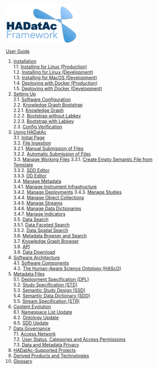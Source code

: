 <img src="https://raw.githubusercontent.com/paulopinheiro1234/hadatac-screenshots/master/hadatac-logo.png" width="220">

[User Guide](https://github.com/paulopinheiro1234/hadatac/wiki/HADatAc-User-Guide)   

1. [Installation](https://github.com/paulopinheiro1234/hadatac/wiki/HADatAc-User-Guide#1-installing-hadatac)  
   1.1. [Installing for Linux (Production)](https://github.com/paulopinheiro1234/hadatac/wiki/1.1.-Installing-for-Linux-(Production))  
   1.2. [Installing for Linux (Development)](https://github.com/paulopinheiro1234/hadatac/wiki/1.2.-Installing-for-Linux-(Developer))  
   1.3. [Installing for MacOS (Development)](https://github.com/paulopinheiro1234/hadatac/wiki/1.3.-Installing-for-MacOS-(OSX))  
   1.4. [Deploying with Docker (Production)](https://github.com/paulopinheiro1234/hadatac/wiki/1.4.-Deploying-with-Docker-(Production))  
   1.5. [Deploying with Docker (Development)](https://github.com/paulopinheiro1234/hadatac/wiki/1.5.-Deploying-with-Docker-(Development))  
2. [Setting Up](https://github.com/paulopinheiro1234/hadatac/wiki/HADatAc-User-Guide#2-setting-up-hadatac)  
   2.1. [Software Configuration](https://github.com/paulopinheiro1234/hadatac/wiki/2.1.-Software-Configuration)  
   2.2. [Knowledge Graph Bootstrap](https://github.com/paulopinheiro1234/hadatac/wiki/2.2.-Knowledge-Graph-Bootstrap)   
        2.2.1. [Knowledge Graph](https://github.com/paulopinheiro1234/hadatac/wiki/2.2.-Knowledge-Graph-Bootstrap#221-hadatac-knowledge-graph-kg)   
        2.2.2. [Bootstrap without Labkey](https://github.com/paulopinheiro1234/hadatac/wiki/2.2.-Knowledge-Graph-Bootstrap#222-bootstrap-without-labkey)   
        2.2.3. [Bootstrap with Labkey](https://github.com/paulopinheiro1234/hadatac/wiki/2.2.-Knowledge-Graph-Bootstrap#223-boostrap-with-labkey)   
   2.3. [Config Verification](https://github.com/paulopinheiro1234/hadatac/wiki/2.3.-Config-Verification)  
3. [Using HADatAc](https://github.com/paulopinheiro1234/hadatac/wiki/HADatAc-User-Guide#3-using-hadatac)  
   3.1. [Initial Page](https://github.com/paulopinheiro1234/hadatac/wiki/3.1.-Initial-Page)  
   3.2. [File Ingestion](https://github.com/paulopinheiro1234/hadatac/wiki/3.2.-Manage-Data-File-Ingestion)      
        3.2.1. [Manual Submission of Files](https://github.com/paulopinheiro1234/hadatac/wiki/3.2.-Manage-Data-File-Ingestion#321-manual-submission-of-data-file-for-ingestion)      
        3.2.2. [Automatic Submission of Files](https://github.com/paulopinheiro1234/hadatac/wiki/3.2.-Manage-Data-File-Ingestion#322-automatic-submission-of-data-file-for-ingestion)  
   3.3. [Manage Working Files](https://github.com/paulopinheiro1234/hadatac/wiki/3.3.-Manage-Working-Files) 
        3.3.1. [Create Empty Semantic File from Template]()    
        3.3.2. [SDD Editor](https://github.com/paulopinheiro1234/hadatac/wiki/3.3.2.-SDD-Editor)   
        3.3.3. [DD Editor](https://github.com/paulopinheiro1234/hadatac/wiki/3.3.3.-Data-Dictionary-Editor)   
   3.4. [Manage Metadata](https://github.com/paulopinheiro1234/hadatac/wiki/3.4.-Metadata-Ingest)  
        3.4.1. [Manage Instrument Infrastructure](https://github.com/paulopinheiro1234/hadatac/wiki/3.4.1.-Manage-Instrument-Infarstructure)  
        3.4.2. [Manage Deployments](https://github.com/paulopinheiro1234/hadatac/wiki/3.4.2.-Manage-Deployments) 
        3.4.3. [Manage Studies](https://github.com/paulopinheiro1234/hadatac/wiki/3.4.3.-Manage-Studies)   
        3.4.4. [Manage Object Collections]()   
        3.4.5. [Manage Streams](https://github.com/paulopinheiro1234/hadatac/wiki/3.4.5.-Manage-Streams)  
        3.4.6. [Manage Data Dictionaries]()  
        3.4.7. [Manage Indicators]()  
   3.5. [Data Search](https://github.com/paulopinheiro1234/hadatac/wiki/3.5.-Data-Search)  
        3.5.1. [Data Faceted Search](https://github.com/paulopinheiro1234/hadatac/wiki/3.5.1-Data-Faceted-Search)  
        3.5.2. [Data Spatial Search](https://github.com/paulopinheiro1234/hadatac/wiki/3.5.2.-Data-Spatial-Search)     
   3.6. [Metadata Browser and Search](https://github.com/paulopinheiro1234/hadatac/wiki/3.6.-Metadata-Browser-and-Search)  
   3.7. [Knowledge Graph Browser](https://github.com/paulopinheiro1234/hadatac/wiki/3.7.-Knowledge-Graph-Browser)  
   3.8. [API](https://github.com/paulopinheiro1234/hadatac/wiki/3.8.-API)  
   3.9. [Data Download](https://github.com/paulopinheiro1234/hadatac/wiki/3.9.-Data-Download)  
4. [Software Architecture](https://github.com/paulopinheiro1234/hadatac/wiki/HADatAc-User-Guide#4-software-architecture-and-knowledge-specification)  
   4.1. [Software Components](https://github.com/paulopinheiro1234/hadatac/wiki/4.1.-Software-Components)   
   4.2. [The Human-Aware Science Ontology (HAScO)](https://github.com/paulopinheiro1234/hadatac/wiki/4.2.-The-Human-Aware-Science-Ontology-(HAScO))   
5. [Metadata Files](https://github.com/paulopinheiro1234/hadatac/wiki/5.-Metadata-Files)  
   5.1. [Deployment Specification (DPL)](https://github.com/paulopinheiro1234/hadatac/wiki/5.1.-Deployment-Specification-(DPL))       
   5.2. [Study Specification (STD)](https://github.com/paulopinheiro1234/hadatac/wiki/5.2.-Study-Specification-(STD))   
   5.3. [Semantic Study Design (SSD)](https://github.com/paulopinheiro1234/hadatac/wiki/5.3.-Semantic-Study-Design-(SSD))   
   5.4. [Semantic Data Dictionary (SDD)](https://github.com/paulopinheiro1234/hadatac/wiki/5.4.-Semantic-Data-Dictionary-(SDD))   
   5.5. [Stream Specification (STR)](https://github.com/paulopinheiro1234/hadatac/wiki/5.5.-Stream-Specification-(STR))       
6. [Content Evolution](https://github.com/paulopinheiro1234/hadatac/wiki/6.-Content-Evolution)  
   6.1. [Namespace List Update](https://github.com/paulopinheiro1234/hadatac/wiki/6.1.-Namespace-List-Update)   
   6.2. [Ontology Update](https://github.com/paulopinheiro1234/hadatac/wiki/6.2.-Ontology-Update)  
   6.5. [SDD Update](https://github.com/paulopinheiro1234/hadatac/wiki/6.5.-SDD-Update)   
7. [Data Governance](https://github.com/paulopinheiro1234/hadatac/wiki/7.-Data-Governance)  
   7.1. [Access Network](https://github.com/paulopinheiro1234/hadatac/wiki/7.1.-Access-Network)  
   7.2. [User Status, Categories and Access Permissions](https://github.com/paulopinheiro1234/hadatac/wiki/7.2.-User-Status,-Categories-and-Access-Permissions)  
   7.3. [Data and Metadata Privacy](https://github.com/paulopinheiro1234/hadatac/wiki/7.3.-Data-and-Metadata-Privacy)  
8. [HADatAc-Supported Projects](https://github.com/paulopinheiro1234/hadatac/wiki/8.-HADatAc-Supported-Projects)  
9. [Derived Products and Technologies](https://github.com/paulopinheiro1234/hadatac/wiki/9.-Derived-Products-and-Technologies) 
10. [Glossary](https://github.com/paulopinheiro1234/hadatac/wiki/10.-Glossary)